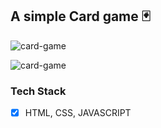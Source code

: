 ## A simple Card game 🃏

![card-game](https://dev-to-uploads.s3.amazonaws.com/uploads/articles/krihr0495mkbfko8o3vp.png)

![card-game](https://dev-to-uploads.s3.amazonaws.com/uploads/articles/or7aqil2ymz0xw46d5hu.png)

### Tech Stack
- [x] HTML, CSS, JAVASCRIPT
